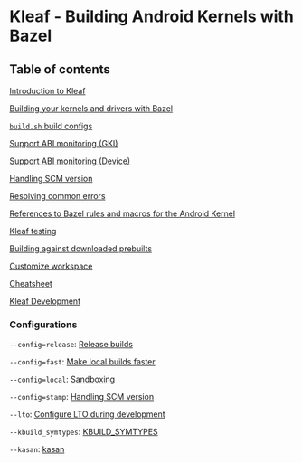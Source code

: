 # Kleaf - Building Android Kernels with Bazel

## Table of contents

[Introduction to Kleaf](docs/kleaf.md)

[Building your kernels and drivers with Bazel](docs/impl.md)

[`build.sh` build configs](docs/build_configs.md)

[Support ABI monitoring (GKI)](docs/abi.md)

[Support ABI monitoring (Device)](docs/abi_device.md)

[Handling SCM version](docs/scmversion.md)

[Resolving common errors](docs/errors.md)

[References to Bazel rules and macros for the Android Kernel](https://ci.android.com/builds/latest/branches/aosp_kernel-common-android-mainline/targets/kleaf_docs/view/index.html)

[Kleaf testing](docs/testing.md)

[Building against downloaded prebuilts](docs/download_prebuilt.md)

[Customize workspace](docs/workspace.md)

[Cheatsheet](docs/cheatsheet.md)

[Kleaf Development](docs/kleaf_development.md)

### Configurations

`--config=release`: [Release builds](docs/release.md)

`--config=fast`: [Make local builds faster](docs/fast.md)

`--config=local`: [Sandboxing](docs/sandbox.md)

`--config=stamp`: [Handling SCM version](docs/scmversion.md)

`--lto`: [Configure LTO during development](docs/lto.md)

`--kbuild_symtypes`: [KBUILD\_SYMTYPES](docs/symtypes.md)

`--kasan`: [kasan](docs/kasan.md)
